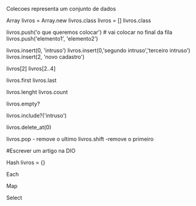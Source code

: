 Colecoes
representa um conjunto de dados

Array
livros = Array.new
livros.class
livros = []
livros.class

livros.push('o que queremos colocar') # vai colocar no final da fila
livros.push('elemento1', 'elemento2')

livros.insert(0, 'intruso')
livros.insert(0,'segundo intruso','terceiro intruso')
livros.insert(2, 'novo cadastro')


livros[2]
livros[2..4]

livros.first
livros.last

livros.lenght
livros.count

livros.empty?

livros.include?('intruso')

livros.delete_at(0)

livros.pop - remove o ultimo
livros.shift -remove o primeiro


#Escrever um artigo na DIO



Hash
livros = {}


Each

Map

Select